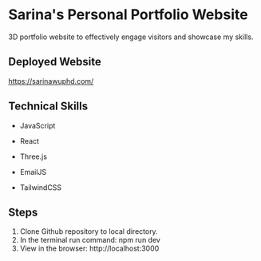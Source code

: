 # Sarina's Personal Portfolio Website

3D portfolio website to effectively engage visitors and showcase my skills.


## Deployed Website

https://sarinawuphd.com/


## Technical Skills

- JavaScript
+ React
* Three.js
- EmailJS
+ TailwindCSS


## Steps

1. Clone Github repository to local directory.
2. In the terminal run command: npm run dev
3. View in the browser: http://localhost:3000
